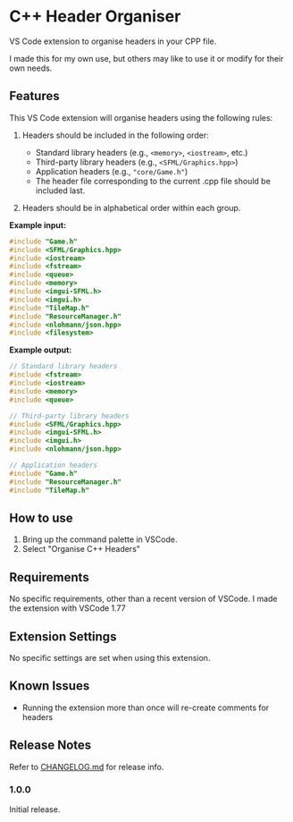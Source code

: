 # C++ Header Organiser

VS Code extension to organise headers in your CPP file.

I made this for my own use, but others may like to use it or modify for their own needs.

## Features

This VS Code extension will organise headers using the following rules:

1. Headers should be included in the following order:

   - Standard library headers (e.g., `<memory>`, `<iostream>`, etc.)
   - Third-party library headers (e.g., `<SFML/Graphics.hpp>`)
   - Application headers (e.g., `"core/Game.h"`)
   - The header file corresponding to the current .cpp file should be included last.

2. Headers should be in alphabetical order within each group.

**Example input:**

```cpp
#include "Game.h"
#include <SFML/Graphics.hpp>
#include <iostream>
#include <fstream>
#include <queue>
#include <memory>
#include <imgui-SFML.h>
#include <imgui.h>
#include "TileMap.h"
#include "ResourceManager.h"
#include <nlohmann/json.hpp>
#include <filesystem>
```

**Example output:**

```cpp
// Standard library headers
#include <fstream>
#include <iostream>
#include <memory>
#include <queue>

// Third-party library headers
#include <SFML/Graphics.hpp>
#include <imgui-SFML.h>
#include <imgui.h>
#include <nlohmann/json.hpp>

// Application headers
#include "Game.h"
#include "ResourceManager.h"
#include "TileMap.h"
```

## How to use

1. Bring up the command palette in VSCode.
2. Select "Organise C++ Headers"

## Requirements

No specific requirements, other than a recent version of VSCode. I made the extension with VSCode 1.77

## Extension Settings

No specific settings are set when using this extension.

## Known Issues

- Running the extension more than once will re-create comments for headers

## Release Notes

Refer to [CHANGELOG.md](CHANGELOG.md) for release info.

### 1.0.0

Initial release.
